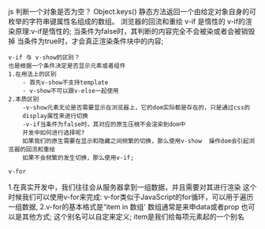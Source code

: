 js
   判断一个对象是否为空？
     Object.keys() 静态方法返回一个由给定对象自身的可枚举的字符串键属性名组成的数组。
   浏览器的回流和重绘 
    v-if 是惰性的
       v-if的渲染原理:v-if是惰性的;
       当条件为false时，其判断的内容完全不会被染或者会被销毁掉
       当条件为true时，才会真正渲染条件块中的内容;

    v-if 与 v-show的区别？
    也是根据一个条件决定是否显示元素或者组件
    1.在用法上的区别
        - 首先v-show不支持template
        - v-show不可以跟v-else一起使用
    2.本质区别
        -v-show元素无论是否需要显示在浏览器上，它的dom实际都是存在的，只是通过css的
        display属性来进行切换
        -v-if当条件为false时，其对应的原生压根不会渲染到dom中
        开发中如何进行选择呢?
        如果我们的原生需要在显示和隐藏之间频繁的切换，那么使用v-show  操作dom会引起浏览器的回流和重绘
        如果不会频繁的发生切换，那么使用v-if;

    v-for
   1.在真实开发中，我们往往会从服务器拿到一组数据，并且需要对其进行渲染
    这个时候我们可以使用v-for来完成:
    v-for类似于JavaScript的for循环，可以用于遍历一组数据,
   2.v-for的基本格式是“item in 数组' 
   数组通常是来申data或者prop 也可以是其他方式;
   这个别名可以自定来定义; item是我们给每项元素起的一个别名
   